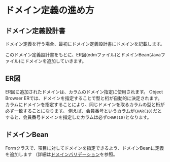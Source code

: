 # ドメイン定義の進め方

## ドメイン定義設計書

ドメイン定義を行う場合、最初にドメイン定義設計書にドメインを記載します。

このドメイン定義設計書をもとに、ER図(edmファイル)とドメインBean(Javaファイル)にドメインを追加していきます。

## ER図

ER図に追加されたドメインは、カラムのドメイン指定に使用されます。
Object Browser ERでは、ドメインを指定することで型と桁が自動的に決定されます。
カラムにドメインを指定することにより、同じドメインを取るカラムの型と桁が必ず一致することになります。
例えば、会員番号というカラムが`CHAR(10)`だとすると、会員番号ドメインを指定したカラムは必ず`CHAR(10)`となります。

## ドメインBean

Formクラスで、項目に対してドメインを指定できるよう、ドメインBeanに定義を追加します
（詳細は[ドメインバリデーション](https://nablarch.github.io/docs/LATEST/doc/application_framework/application_framework/libraries/validation/bean_validation.html#bean-validation-domain-validation)を参照。
